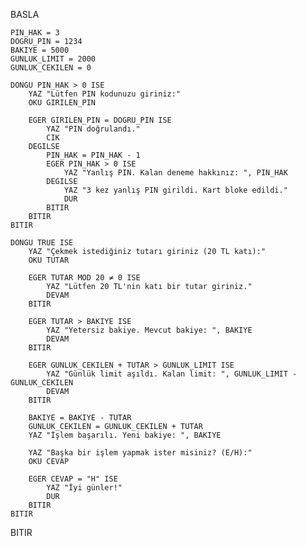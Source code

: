 BASLA

    PIN_HAK = 3
    DOGRU_PIN = 1234
    BAKIYE = 5000
    GUNLUK_LIMIT = 2000
    GUNLUK_CEKILEN = 0

    DONGU PIN_HAK > 0 ISE
        YAZ "Lütfen PIN kodunuzu giriniz:"
        OKU GIRILEN_PIN

        EGER GIRILEN_PIN = DOGRU_PIN ISE
            YAZ "PIN doğrulandı."
            CIK
        DEGILSE
            PIN_HAK = PIN_HAK - 1
            EGER PIN_HAK > 0 ISE
                YAZ "Yanlış PIN. Kalan deneme hakkınız: ", PIN_HAK
            DEGILSE
                YAZ "3 kez yanlış PIN girildi. Kart bloke edildi."
                DUR
            BITIR
        BITIR
    BITIR

    DONGU TRUE ISE
        YAZ "Çekmek istediğiniz tutarı giriniz (20 TL katı):"
        OKU TUTAR

        EGER TUTAR MOD 20 ≠ 0 ISE
            YAZ "Lütfen 20 TL'nin katı bir tutar giriniz."
            DEVAM
        BITIR

        EGER TUTAR > BAKIYE ISE
            YAZ "Yetersiz bakiye. Mevcut bakiye: ", BAKIYE
            DEVAM
        BITIR

        EGER GUNLUK_CEKILEN + TUTAR > GUNLUK_LIMIT ISE
            YAZ "Günlük limit aşıldı. Kalan limit: ", GUNLUK_LIMIT - GUNLUK_CEKILEN
            DEVAM
        BITIR

        BAKIYE = BAKIYE - TUTAR
        GUNLUK_CEKILEN = GUNLUK_CEKILEN + TUTAR
        YAZ "İşlem başarılı. Yeni bakiye: ", BAKIYE

        YAZ "Başka bir işlem yapmak ister misiniz? (E/H):"
        OKU CEVAP

        EGER CEVAP = "H" ISE
            YAZ "İyi günler!"
            DUR
        BITIR
    BITIR

BITIR
